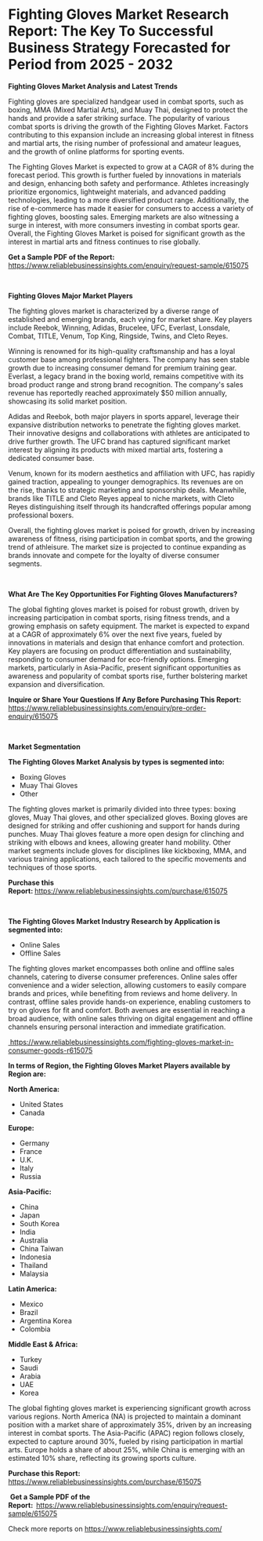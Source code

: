 <p><h1>Fighting Gloves Market Research Report: The Key To Successful Business Strategy Forecasted for Period from 2025 - 2032</h1></p><p><strong>Fighting Gloves Market Analysis and Latest Trends</strong></p>
<p><p>Fighting gloves are specialized handgear used in combat sports, such as boxing, MMA (Mixed Martial Arts), and Muay Thai, designed to protect the hands and provide a safer striking surface. The popularity of various combat sports is driving the growth of the Fighting Gloves Market. Factors contributing to this expansion include an increasing global interest in fitness and martial arts, the rising number of professional and amateur leagues, and the growth of online platforms for sporting events.</p><p>The Fighting Gloves Market is expected to grow at a CAGR of 8% during the forecast period. This growth is further fueled by innovations in materials and design, enhancing both safety and performance. Athletes increasingly prioritize ergonomics, lightweight materials, and advanced padding technologies, leading to a more diversified product range. Additionally, the rise of e-commerce has made it easier for consumers to access a variety of fighting gloves, boosting sales. Emerging markets are also witnessing a surge in interest, with more consumers investing in combat sports gear. Overall, the Fighting Gloves Market is poised for significant growth as the interest in martial arts and fitness continues to rise globally.</p></p>
<p><strong>Get a Sample PDF of the Report:&nbsp;</strong> <a href="https://www.reliablebusinessinsights.com/enquiry/request-sample/615075?utm_campaign=3568&utm_medium=2&utm_source=Github&utm_content=ia&utm_term=24032025&utm_id=fighting-gloves">https://www.reliablebusinessinsights.com/enquiry/request-sample/615075</a></p>
<p>&nbsp;</p>
<p><strong>Fighting Gloves Major Market Players</strong></p>
<p><p>The fighting gloves market is characterized by a diverse range of established and emerging brands, each vying for market share. Key players include Reebok, Winning, Adidas, Brucelee, UFC, Everlast, Lonsdale, Combat, TITLE, Venum, Top King, Ringside, Twins, and Cleto Reyes.</p><p>Winning is renowned for its high-quality craftsmanship and has a loyal customer base among professional fighters. The company has seen stable growth due to increasing consumer demand for premium training gear. Everlast, a legacy brand in the boxing world, remains competitive with its broad product range and strong brand recognition. The company's sales revenue has reportedly reached approximately $50 million annually, showcasing its solid market position.</p><p>Adidas and Reebok, both major players in sports apparel, leverage their expansive distribution networks to penetrate the fighting gloves market. Their innovative designs and collaborations with athletes are anticipated to drive further growth. The UFC brand has captured significant market interest by aligning its products with mixed martial arts, fostering a dedicated consumer base.</p><p>Venum, known for its modern aesthetics and affiliation with UFC, has rapidly gained traction, appealing to younger demographics. Its revenues are on the rise, thanks to strategic marketing and sponsorship deals. Meanwhile, brands like TITLE and Cleto Reyes appeal to niche markets, with Cleto Reyes distinguishing itself through its handcrafted offerings popular among professional boxers.</p><p>Overall, the fighting gloves market is poised for growth, driven by increasing awareness of fitness, rising participation in combat sports, and the growing trend of athleisure. The market size is projected to continue expanding as brands innovate and compete for the loyalty of diverse consumer segments.</p></p>
<p>&nbsp;</p>
<p><strong>What Are The Key Opportunities For Fighting Gloves Manufacturers?</strong></p>
<p><p>The global fighting gloves market is poised for robust growth, driven by increasing participation in combat sports, rising fitness trends, and a growing emphasis on safety equipment. The market is expected to expand at a CAGR of approximately 6% over the next five years, fueled by innovations in materials and design that enhance comfort and protection. Key players are focusing on product differentiation and sustainability, responding to consumer demand for eco-friendly options. Emerging markets, particularly in Asia-Pacific, present significant opportunities as awareness and popularity of combat sports rise, further bolstering market expansion and diversification.</p></p>
<p><strong>Inquire or Share Your Questions If Any Before Purchasing This Report:</strong> <a href="https://www.reliablebusinessinsights.com/enquiry/pre-order-enquiry/615075?utm_campaign=3568&utm_medium=2&utm_source=Github&utm_content=ia&utm_term=24032025&utm_id=fighting-gloves">https://www.reliablebusinessinsights.com/enquiry/pre-order-enquiry/615075</a></p>
<p>&nbsp;</p>
<p><strong>Market Segmentation</strong></p>
<p><strong>The Fighting Gloves Market Analysis by types is segmented into:</strong></p>
<p><ul><li>Boxing Gloves</li><li>Muay Thai Gloves</li><li>Other</li></ul></p>
<p><p>The fighting gloves market is primarily divided into three types: boxing gloves, Muay Thai gloves, and other specialized gloves. Boxing gloves are designed for striking and offer cushioning and support for hands during punches. Muay Thai gloves feature a more open design for clinching and striking with elbows and knees, allowing greater hand mobility. Other market segments include gloves for disciplines like kickboxing, MMA, and various training applications, each tailored to the specific movements and techniques of those sports.</p></p>
<p><strong>Purchase this Report:&nbsp;</strong><a href="https://www.reliablebusinessinsights.com/purchase/615075?utm_campaign=3568&utm_medium=2&utm_source=Github&utm_content=ia&utm_term=24032025&utm_id=fighting-gloves">https://www.reliablebusinessinsights.com/purchase/615075</a></p>
<p>&nbsp;</p>
<p><strong>The Fighting Gloves Market Industry Research by Application is segmented into:</strong></p>
<p><ul><li>Online Sales</li><li>Offline Sales</li></ul></p>
<p><p>The fighting gloves market encompasses both online and offline sales channels, catering to diverse consumer preferences. Online sales offer convenience and a wider selection, allowing customers to easily compare brands and prices, while benefiting from reviews and home delivery. In contrast, offline sales provide hands-on experience, enabling customers to try on gloves for fit and comfort. Both avenues are essential in reaching a broad audience, with online sales thriving on digital engagement and offline channels ensuring personal interaction and immediate gratification.</p></p>
<p><a href="https://www.reliablebusinessinsights.com/fighting-gloves-market-in-consumer-goods-r615075?utm_campaign=3568&utm_medium=2&utm_source=Github&utm_content=ia&utm_term=24032025&utm_id=fighting-gloves">&nbsp;https://www.reliablebusinessinsights.com/fighting-gloves-market-in-consumer-goods-r615075</a></p>
<p><strong>In terms of Region, the Fighting Gloves Market Players available by Region are:</strong></p>
<p>
    <p> <strong> North America: </strong>
        <ul>
            <li>United States</li>
            <li>Canada</li>
        </ul>
        </p> 
    <p> <strong> Europe: </strong>
        <ul>
            <li>Germany</li>
            <li>France</li>
            <li>U.K.</li>
            <li>Italy</li>
            <li>Russia</li>
        </ul>
        </p> 
    <p> <strong> Asia-Pacific: </strong>
        <ul>
            <li>China</li>
            <li>Japan</li>
            <li>South Korea</li>
            <li>India</li>
            <li>Australia</li>
            <li>China Taiwan</li>
            <li>Indonesia</li>
            <li>Thailand</li>
            <li>Malaysia</li>
        </ul>
        </p> 
    <p> <strong> Latin America: </strong>
        <ul>
            <li>Mexico</li>
            <li>Brazil</li>
            <li>Argentina Korea</li>
            <li>Colombia</li>
        </ul>
        </p> 
    <p> <strong> Middle East & Africa: </strong>
        <ul>
            <li>Turkey</li>
            <li>Saudi</li>
            <li>Arabia</li>
            <li>UAE</li>
            <li>Korea</li>
        </ul>
    </p>
    </p>
<p><p>The global fighting gloves market is experiencing significant growth across various regions. North America (NA) is projected to maintain a dominant position with a market share of approximately 35%, driven by an increasing interest in combat sports. The Asia-Pacific (APAC) region follows closely, expected to capture around 30%, fueled by rising participation in martial arts. Europe holds a share of about 25%, while China is emerging with an estimated 10% share, reflecting its growing sports culture.</p></p>
<p><strong>Purchase this Report: </strong><a href="https://www.reliablebusinessinsights.com/purchase/615075?utm_campaign=3568&utm_medium=2&utm_source=Github&utm_content=ia&utm_term=24032025&utm_id=fighting-gloves">https://www.reliablebusinessinsights.com/purchase/615075</a></p>
<p>&nbsp;<strong>Get a Sample PDF of the Report:&nbsp;&nbsp;</strong><a href="https://www.reliablebusinessinsights.com/enquiry/request-sample/615075?utm_campaign=3568&utm_medium=2&utm_source=Github&utm_content=ia&utm_term=24032025&utm_id=fighting-gloves">https://www.reliablebusinessinsights.com/enquiry/request-sample/615075</a></p>
<p><strong></strong></p>
<p>Check more reports on <a href="https://www.reliablebusinessinsights.com/?utm_campaign=3568&utm_medium=2&utm_source=Github&utm_content=ia&utm_term=24032025&utm_id=fighting-gloves">https://www.reliablebusinessinsights.com/</a></p>